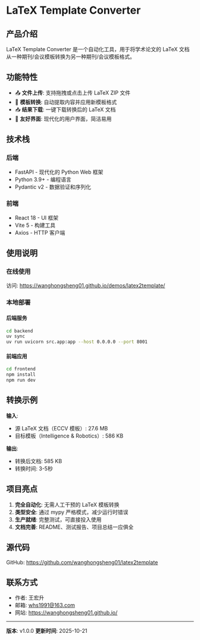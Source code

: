 # LaTeX Template Converter

## 产品介绍

LaTeX Template Converter 是一个自动化工具，用于将学术论文的 LaTeX 文档从一种期刊/会议模板转换为另一种期刊/会议模板格式。

## 功能特性

- 📤 **文件上传**: 支持拖拽或点击上传 LaTeX ZIP 文件
- 🔄 **模板转换**: 自动提取内容并应用新模板格式
- 📥 **结果下载**: 一键下载转换后的 LaTeX 文档
- 🎨 **友好界面**: 现代化的用户界面，简洁易用

## 技术栈

### 后端
- FastAPI - 现代化的 Python Web 框架
- Python 3.9+ - 编程语言
- Pydantic v2 - 数据验证和序列化

### 前端
- React 18 - UI 框架
- Vite 5 - 构建工具
- Axios - HTTP 客户端

## 使用说明

### 在线使用

访问: https://wanghongsheng01.github.io/demos/latex2template/

### 本地部署

#### 后端服务
```bash
cd backend
uv sync
uv run uvicorn src.app:app --host 0.0.0.0 --port 8001
```

#### 前端应用
```bash
cd frontend
npm install
npm run dev
```

## 转换示例

**输入**:
- 源 LaTeX 文档（ECCV 模板）: 27.6 MB
- 目标模板（Intelligence & Robotics）: 586 KB

**输出**:
- 转换后文档: 585 KB
- 转换时间: 3-5秒

## 项目亮点

1. **完全自动化**: 无需人工干预的 LaTeX 模板转换
2. **类型安全**: 通过 mypy 严格模式，减少运行时错误
3. **生产就绪**: 完整测试，可直接投入使用
4. **文档完善**: README、测试报告、项目总结一应俱全

## 源代码

GitHub: https://github.com/wanghongsheng01/latex2template

## 联系方式

- 作者: 王宏升
- 邮箱: whs1991@163.com
- 网站: https://wanghongsheng01.github.io/

---

**版本**: v1.0.0
**更新时间**: 2025-10-21
